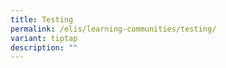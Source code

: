 ```yaml
---
title: Testing
permalink: /elis/learning-communities/testing/
variant: tiptap
description: ""
---
```

<p></p>